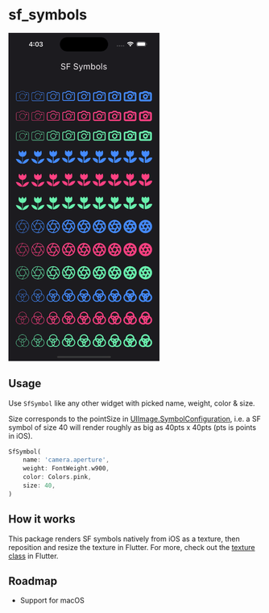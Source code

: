 # sf_symbols

<img src='https://raw.githubusercontent.com/LastMonopoly/sf_symbols/master/screenshots/demo.png'  width=300>

## Usage

Use `SfSymbol` like any other widget with picked name, weight, color & size. 


Size corresponds to the pointSize in [UIImage.SymbolConfiguration](https://developer.apple.com/documentation/uikit/uiimage/symbolconfiguration/3294243-init), i.e. a SF symbol of size 40 will render roughly as big as 40pts x 40pts (pts is points in iOS).
```dart
SfSymbol(
    name: 'camera.aperture',
    weight: FontWeight.w900,
    color: Colors.pink,
    size: 40,
)
```

## How it works
This package renders SF symbols natively from iOS as a texture, then reposition and resize the texture in Flutter. For more, check out the [texture class](https://api.flutter.dev/flutter/widgets/Texture-class.html) in Flutter.

## Roadmap
- Support for macOS